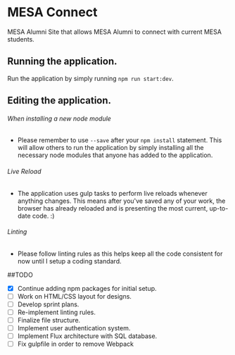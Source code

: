 # MESA Connect
MESA Alumni Site that allows MESA Alumni to connect with current MESA students.

## Running the application.
Run the application by simply running `npm run start:dev`.

## Editing the application.
###### When installing a new node module
* Please remember to use `--save` after your `npm install` statement. This will allow others to run the application by simply installing all the necessary node modules that anyone has added to the application.

###### Live Reload
* The application uses gulp tasks to perform live reloads whenever anything changes. This means after you've saved any of your work, the browser has already reloaded and is presenting the most current, up-to-date code. :)

###### Linting
* Please follow linting rules as this helps keep all the code consistent for now until I setup a coding standard.

##TODO
- [x] Continue adding npm packages for initial setup.
- [ ] Work on HTML/CSS layout for designs.
- [ ] Develop sprint plans.
- [ ] Re-implement linting rules.
- [ ] Finalize file structure.
- [ ] Implement user authentication system.
- [ ] Implement Flux architecture with SQL database.
- [ ] Fix gulpfile in order to remove Webpack